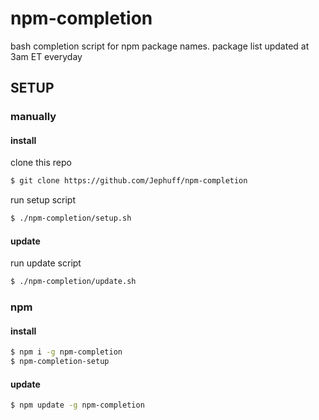 # npm-completion
bash completion script for npm package names.
package list updated at 3am ET everyday

## SETUP
### manually
#### install
clone this repo
```bash
$ git clone https://github.com/Jephuff/npm-completion
```
run setup script
```bash
$ ./npm-completion/setup.sh
```
#### update
run update script
```bash
$ ./npm-completion/update.sh
```

### npm
#### install
```bash
$ npm i -g npm-completion
$ npm-completion-setup
```
#### update
```bash
$ npm update -g npm-completion
```
